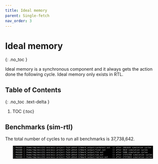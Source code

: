 ```yaml
---
title: Ideal memory
parent: Single-fetch
nav_order: 3
---
```


# Ideal memory
{: .no_toc }

Ideal memory is a synchronous component and it always gets the action done the following cycle. Ideal memory only exists in RTL.

## Table of Contents
{: .no_toc .text-delta }

1. TOC
{:toc}

## Benchmarks (sim-rtl)

The total number of cycles to run all benchmarks is 37,738,642.

<p align="center">
<img src="sim-rtl/no_cache_mem_bmark_zoomin.png" alt="bmark_sim-rtl_ideal" width="90%"/>
</p>

